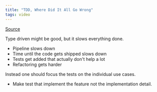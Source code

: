 ```yaml
---
title: "TDD, Where Did It All Go Wrong"
tags: video
---
```


[Source](https://www.youtube.com/watch?v=EZ05e7EMOLM)

Type driven might be good, but it slows everything done.

* Pipeline slows down
* Time until the code gets shipped slows down
* Tests get added that actually don't help a lot
* Refactoring gets harder

Instead one should focus the tests on the individual use cases.

* Make test that implement the feature not the implementation detail.